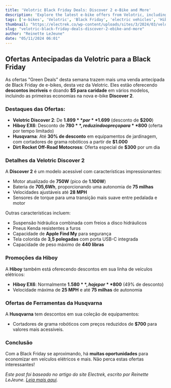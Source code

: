 ```yaml
---
title: 'Velotric Black Friday Deals: Discover 2 e-Bike and More'
description: 'Explore the latest e-bike offers from Velotric, including discounts on the Discover 2 and more!'
tags: ['e-bikes', 'Velotric', 'Black Friday', 'electric vehicles', 'Hiboy', 'Husqvarna']
thumbnail: "https://electrek.co/wp-content/uploads/sites/3/2024/03/velotric-discover-2-e-bike-header.jpg?quality=82&strip=all&w=1600"
slug: "velotric-black-friday-deals-discover-2-ebike-and-more"
author: "Reinette LeJeune"
date: "05/11/2024 06:01"
---
```


## Ofertas Antecipadas da Velotric para a Black Friday

As ofertas "Green Deals" desta semana trazem mais uma venda antecipada de Black Friday de e-bikes, desta vez da Velotric. Eles estão oferecendo **descontos incríveis** e doando **$5 para caridade** em vários modelos, incluindo as primeiras economias na nova e-bike **Discover 2**.

### Destaques das Ofertas:
- **Velotric Discover 2**: De **$1.899** por **$1.699** (desconto de **$200**)
- **Hiboy EX6**: Desconto de **$780**, reduzindo o preço para **$800** (oferta por tempo limitado)
- **Husqvarna**: Até **30% de desconto** em equipamentos de jardinagem, com cortadores de grama robóticos a partir de **$1.000**
- **Dirt Rocket Off-Road Motocross**: Oferta especial de **$300** por um dia

### Detalhes da Velotric Discover 2
A **Discover 2** é um modelo acessível com características impressionantes:
- Motor atualizado de **750W** (pico de **1.100W**)
- Bateria de **705,6Wh**, proporcionando uma autonomia de **75 milhas**
- Velocidades ajustáveis até **28 MPH**
- Sensores de torque para uma transição mais suave entre pedalada e motor

Outras características incluem:
- Suspensão hidráulica combinada com freios a disco hidráulicos
- Pneus Kenda resistentes a furos
- Capacidade de **Apple Find My** para segurança
- Tela colorida de **3,5 polegadas** com porta USB-C integrada
- Capacidade de peso máximo de **440 libras**

### Promoções da Hiboy
A **Hiboy** também está oferecendo descontos em sua linha de veículos elétricos:
- **Hiboy EX6**: Normalmente **$1.580**, hoje por **$800** (49% de desconto) 
- Velocidade máxima de **25 MPH** e até **75 milhas** de autonomia

### Ofertas de Ferramentas da Husqvarna
A **Husqvarna** tem descontos em sua coleção de equipamentos:
- Cortadores de grama robóticos com preços reduzidos de **$700** para valores mais acessíveis.

### Conclusão
Com a Black Friday se aproximando, há **muitas oportunidades** para economizar em veículos elétricos e mais. Não perca estas ofertas interessantes!

*Este post foi baseado no artigo do site Electrek, escrito por Reinette LeJeune. [Leia mais aqui](https://electrek.co/2024/11/04/velotric-early-black-friday-discover-2-e-bike-more/).*